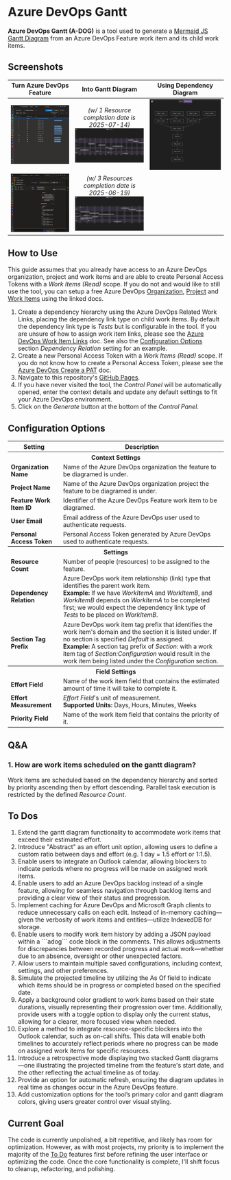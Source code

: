 # Azure DevOps Gantt

**Azure DevOps Gantt (A-DOG)** is a tool used to generate a [Mermaid JS](https://mermaid.js.org/) [Gantt Diagram](https://mermaid.js.org/syntax/gantt.html) from an Azure DevOps Feature work item and its child work items.

## Screenshots

Turn Azure DevOps Feature | Into Gantt Diagram | Using Dependency Diagram
:---: | :---: | :---:
![](./.images/AzureDevOpsQuery.png) | _(w/ 1 Resource completion date is 2025-07-14)_<br />![](./.images/GanttDiagram1ResourceExample.png) | ![](./.images/DependencyDiagramExample.png)
![](./.images/AzureDevOpsLinks.png) | _(w/ 3 Resources completion date is 2025-06-19)_<br />![](./.images/GanttDiagram3ResourcesExample.png) | &nbsp;

## How to Use

This guide assumes that you already have access to an Azure DevOps organization, project and work items and are able to create Personal Access Tokens with a _Work Items (Read)_ scope. If you do not and would like to still use the tool, you can setup a free Azure DevOps [Organization](https://learn.microsoft.com/en-us/azure/devops/organizations/accounts/create-organization), [Project](https://learn.microsoft.com/en-us/azure/devops/organizations/projects/create-project) and [Work Items](https://learn.microsoft.com/en-us/azure/devops/boards/work-items/view-add-work-items) using the linked docs.

1. Create a dependency hierarchy using the Azure DevOps Related Work Links, placing the dependency link type on child work items. By default the dependency link type is _Tests_ but is configurable in the tool. If you are unsure of how to assign work item links, please see the [Azure DevOps Work Item Links](https://learn.microsoft.com/en-us/azure/devops/boards/backlogs/add-link#link-a-work-item-to-another-work-item) doc. See also the [Configuration Options](#configuration-options) section _Dependency Relation_ setting for an example.
1. Create a new Personal Access Token with a _Work Items (Read)_ scope. If you do not know how to create a Personal Access Token, please see the [Azure DevOps Create a PAT](https://learn.microsoft.com/en-us/azure/devops/organizations/accounts/use-personal-access-tokens-to-authenticate#create-a-pat) doc.
1. Navigate to this repository's [GitHub Pages](https://onyxnox.github.io/AzureDevOpsGantt/).
1. If you have never visited the tool, the _Control Panel_ will be automatically opened, enter the context details and update any default settings to fit your Azure DevOps environment.
1. Click on the _Generate_ button at the bottom of the _Control Panel_.

## Configuration Options

<table>
    <tr>
        <th>Setting</th>
        <th>Description</th>
    </tr>
    <tr><th colspan="2">Context Settings</th></tr>
    <tr>
        <td><b>Organization Name</b></td>
        <td>Name of the Azure DevOps organization the feature to be diagramed is under.</td>
    </tr>
    <tr>
        <td><b>Project Name</b></td>
        <td>Name of the Azure DevOps organization project the feature to be diagramed is under.</td>
    </tr>
    <tr>
        <td><b>Feature Work Item ID</b></td>
        <td>Identifier of the Azure DevOps Feature work item to be diagramed.</td>
    </tr>
    <tr>
        <td><b>User Email</b></td>
        <td>Email address of the Azure DevOps user used to authenticate requests.</td>
    </tr>
    <tr>
        <td><b>Personal Access Token</b></td>
        <td>Personal Access Token generated by Azure DevOps used to authenticate requests.</td>
    </tr>
    <tr><th colspan="2">Settings</th></tr>
    <tr>
        <td><b>Resource Count</b></td>
        <td>Number of people (resources) to be assigned to the feature.</td>
    </tr>
    <tr>
        <td><b>Dependency Relation</b></td>
        <td>
            Azure DevOps work item relationship (link) type that identifies the parent work item.
            <br />
            <b>Example:</b> If we have <i>WorkItemA</i> and <i>WorkItemB</i>, and <i>WorkItemB</i>
            depends on <i>WorkItemA</i> to be completed first; we would expect the dependency link
            type of <i>Tests</i> to be placed on <i>WorkItemB</i>.
        </td>
    </tr>
    <tr>
        <td><b>Section Tag Prefix</b></td>
        <td>
            Azure DevOps work item tag prefix that identifies the work item's domain and the section it is listed under. If no section is specified <i>Default</i> is assigned.
            <br />
            <b>Example:</b> A section tag prefix of <i>Section:</i> with a work item tag of
            <i>Section:Configuration</i> would result in the work item being listed under the
            <i>Configuration</i> section.
        </td>
    </tr>
    <tr><th colspan="2">Field Settings</th></tr>
    <tr>
        <td><b>Effort Field</b></td>
        <td>
            Name of the work item field that contains the estimated amount of time it will take to complete it.
        </td>
    </tr>
    <tr>
        <td><b>Effort Measurement</b></td>
        <td>
            <i>Effort Field</i>'s unit of measurement.
            <br />
            <b>Supported Units:</b> Days, Hours, Minutes, Weeks
        </td>
    </tr>
    <tr>
        <td><b>Priority Field</b></td>
        <td>Name of the work item field that contains the priority of it.</td>
    </tr>
</table>

## Q&A

### 1. How are work items scheduled on the gantt diagram?

Work items are scheduled based on the dependency hierarchy and sorted by priority ascending then by effort descending. Parallel task execution is restricted by the defined _Resource Count_.

## To Dos

1. Extend the gantt diagram functionality to accommodate work items that exceed their estimated effort.
1. Introduce "Abstract" as an effort unit option, allowing users to define a custom ratio between days and effort (e.g. 1 day = 1.5 effort or 1:1.5).
1. Enable users to integrate an Outlook calendar, allowing blockers to indicate periods where no progress will be made on assigned work items.
1. Enable users to add an Azure DevOps backlog instead of a single feature, allowing for seamless navigation through backlog items and providing a clear view of their status and progression.
1. Implement caching for Azure DevOps and Microsoft Graph clients to reduce unnecessary calls on each edit. Instead of in-memory caching—given the verbosity of work items and entities—utilize IndexedDB for storage.
1. Enable users to modify work item history by adding a JSON payload within a \`\`\`adog\`\`\` code block in the comments. This allows adjustments for discrepancies between recorded progress and actual work—whether due to an absence, oversight or other unexpected factors.
1. Allow users to maintain multiple saved configurations, including context, settings, and other preferences.
1. Simulate the projected timeline by utilizing the As Of field to indicate which items should be in progress or completed based on the specified date.
1. Apply a background color gradient to work items based on their state durations, visually representing their progression over time. Additionally, provide users with a toggle option to display only the current status, allowing for a clearer, more focused view when needed.
1. Explore a method to integrate resource-specific blockers into the Outlook calendar, such as on-call shifts. This data will enable both timelines to accurately reflect periods where no progress can be made on assigned work items for specific resources.
1. Introduce a retrospective mode displaying two stacked Gantt diagrams—one illustrating the projected timeline from the feature's start date, and the other reflecting the actual timeline as of today.
1. Provide an option for automatic refresh, ensuring the diagram updates in real time as changes occur in the Azure DevOps feature.
1. Add customization options for the tool’s primary color and gantt diagram colors, giving users greater control over visual styling.

## Current Goal

The code is currently unpolished, a bit repetitive, and likely has room for optimization. However, as with most projects, my priority is to implement the majority of the [To Do](#to-dos) features first before refining the user interface or optimizing the code. Once the core functionality is complete, I'll shift focus to cleanup, refactoring, and polishing.
